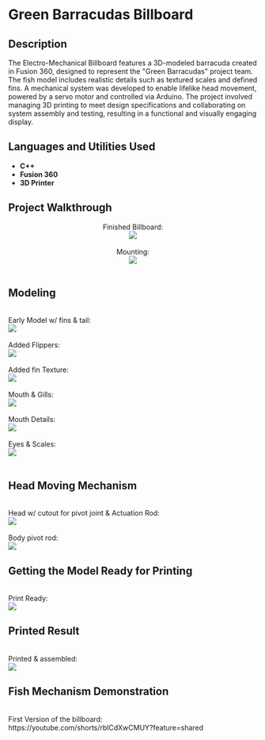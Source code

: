 <h1>Green Barracudas Billboard</h1>

<h2>Description</h2>
The Electro-Mechanical Billboard features a 3D-modeled barracuda created in Fusion 360, designed to represent the "Green Barracudas" project team. The fish model includes realistic details such as textured scales and defined fins. A mechanical system was developed to enable lifelike head movement, powered by a servo motor and controlled via Arduino. The project involved managing 3D printing to meet design specifications and collaborating on system assembly and testing, resulting in a functional and visually engaging display.
<br />


<h2>Languages and Utilities Used</h2>

- <b>C++</b> 
- <b>Fusion 360</b>
- <b>3D Printer</b>

<h2>Project Walkthrough</h2>

<p align="center">
Finished Billboard: <br/>
<img src="https://i.imgur.com/lLE08M9.jpeg"/>
<br />
<br />
Mounting:  <br/>
<img src="https://i.imgur.com/5PBcEf6.jpeg"/>
<br />

<br />


<h2>Modeling</h2>
  
<br />
Early Model w/ fins & tail: <br/>
<img src="https://i.imgur.com/FrIbDZJ.png"/>
<br />
<br />
Added Flippers:  <br/>
<img src="https://i.imgur.com/bSphvDv.png"/>
<br />
<br />
Added fin Texture:  <br/>
<img src="https://i.imgur.com/JMjrxTs.png"/>
<br />
<br />
Mouth & Gills:  <br/>
<img src="https://i.imgur.com/NSI8QSE.png"/>
<br />
<br />
Mouth Details:  <br/>
<img src="https://i.imgur.com/2RoPCen.png"/>
<br />
<br />
Eyes & Scales:  <br/>
<img src="https://i.imgur.com/2T6AiDt.png"/>
<br />
<br />

<h2>Head Moving Mechanism</h2>

<br />
Head w/ cutout for pivot joint & Actuation Rod:  <br/>
<img src="https://i.imgur.com/ZfIQ04Z.png"/>
<br />
<br />
Body pivot rod:  <br/>
<img src="https://i.imgur.com/kbAiM8E.png"/>
<br />

<h2>Getting the Model Ready for Printing</h2>

<br />
Print Ready:  <br/>
<img src="https://i.imgur.com/5DVLBB1.png"/>
<br />

<h2>Printed Result</h2>

<br />
Printed & assembled:  <br/>
<img src="https://i.imgur.com/m5tZ7U6.jpeg"/>
<br />

<h2>Fish Mechanism Demonstration</h2>

<br />
First Version of the billboard:  <br/>
https://youtube.com/shorts/rblCdXwCMUY?feature=shared
</p>

<!--
 ```diff
- text in red
+ text in green
! text in orange
# text in gray
@@ text in purple (and bold)@@
```
--!>
